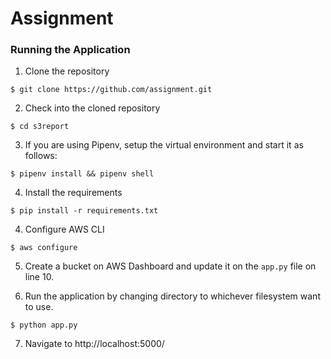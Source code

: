 # Assignment



### Running the Application

1. Clone the repository
```
$ git clone https://github.com/assignment.git
```

2. Check into the cloned repository
```
$ cd s3report
```

3. If you are using Pipenv, setup the virtual environment and start it as follows:
```
$ pipenv install && pipenv shell
```

4. Install the requirements
```
$ pip install -r requirements.txt
```

4. Configure AWS CLI
```
$ aws configure
```

5. Create a bucket on AWS Dashboard and update it on the `app.py` file on line 10.



6. Run the application by changing directory to whichever filesystem want to use.
```
$ python app.py
```

7. Navigate to http://localhost:5000/
